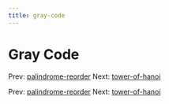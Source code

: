 ```yaml
---
title: gray-code
---
```




# Gray Code

Prev:
[palindrome-reorder](palindrome-reorder.md)
Next: [tower-of-hanoi](tower-of-hanoi.md)

Prev:
[palindrome-reorder](palindrome-reorder.md)
Next: [tower-of-hanoi](tower-of-hanoi.md)

